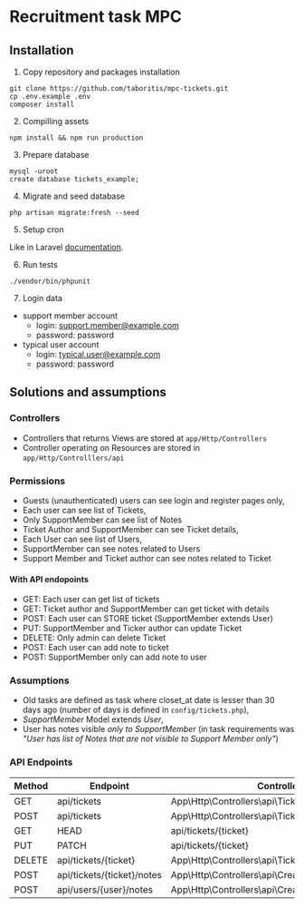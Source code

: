 # Recruitment task MPC

## Installation

1. Copy repository and packages installation
```shell script
git clone https://github.com/taboritis/mpc-tickets.git
cp .env.example .env
composer install
```

2. Compilling assets
```shell script
npm install && npm run production
```

3. Prepare database
```shell script
mysql -uroot
create database tickets_example;
```

4. Migrate and seed database
```shell script
php artisan migrate:fresh --seed
```
5. Setup cron

Like in Laravel [documentation](https://laravel.com/docs/master/scheduling).

6. Run tests
```shell script
./vendor/bin/phpunit
```

7. Login data

* support member account
    * login: support.member@example.com
    * password: password
* typical user account
    * login: typical.user@example.com
    * password: password
    
## Solutions and assumptions

### Controllers
* Controllers that returns Views are stored at ``app/Http/Controllers``
* Controller operating on Resources are stored in ``app/Http/Controlllers/api``

### Permissions

* Guests (unauthenticated) users can see login and register pages only,
* Each user can see list of Tickets,
* Only SupportMember can see list of Notes
* Ticket Author and SupportMember can see Ticket details, 
* Each User can see list of Users,
* SupportMember can see notes related to Users
* Support Member and Ticket author can see notes related to Ticket

#### With API endopoints
* GET: Each user can get list of tickets
* GET: Ticket author and SupportMember can get ticket with details
* POST: Each user can STORE ticket (SupportMember extends User)
* PUT: SupportMember and Ticker author can update Ticket
* DELETE: Only admin can delete Ticket
* POST: Each user can add note to ticket
* POST: SupportMember only can add note to user

### Assumptions
* Old tasks are defined as task where closet_at date is lesser than 30 days ago (number of days is defined in ``config/tickets.php``),
* *SupportMember* Model extends *User*,
* User has notes visible *only to SupportMember* (in task requirements was *"User has list of Notes that are not visible to Support Member only"*)

### API Endpoints
| Method    | Endpoint                     | Controller Action                                         |
|-----------|-------------------------------|-----------------------------------------------------------|
| GET       | api/tickets                   | App\Http\Controllers\api\TicketsApiController@index       |
| POST      | api/tickets                   | App\Http\Controllers\api\TicketsApiController@store       |
| GET|HEAD  | api/tickets/{ticket}          | App\Http\Controllers\api\TicketsApiController@show        |
| PUT|PATCH | api/tickets/{ticket}          | App\Http\Controllers\api\TicketsApiController@update      |
| DELETE    | api/tickets/{ticket}          | App\Http\Controllers\api\TicketsApiController@destroy     |
| POST      | api/tickets/{ticket}/notes    | App\Http\Controllers\api\CreateNotesApiController@ticket  |
| POST      | api/users/{user}/notes        | App\Http\Controllers\api\CreateNotesApiController@user    |

